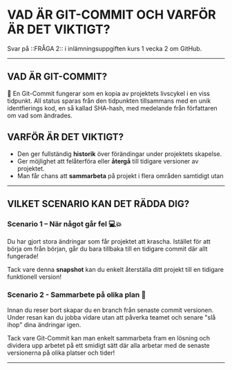﻿# VAD ÄR GIT-COMMIT OCH VARFÖR ÄR DET VIKTIGT?

Svar på ::FRÅGA 2:: i inlämningsuppgiften kurs 1 vecka 2 om GitHub.

------------------------------------------------------

## VAD ÄR GIT-COMMIT?

💾 En Git-Commit fungerar som en kopia av projektets livscykel i en viss tidpunkt. 
All status sparas från den tidpunkten tillsammans med en unik identfierings kod, 
en så kallad SHA-hash, med medelande från författaren om vad som ändrades.

## VARFÖR ÄR DET VIKTIGT?

- Den ger fullständig **historik** över förändingar under projektets skapelse.
- Ger möjlighet att felåterföra eller **återgå** till tidigare versioner av projektet.
- Man får chans att **sammarbeta** på projekt i flera områden samtidigt utan

------------------------------------------------------

## VILKET SCENARIO KAN DET RÄDDA DIG?

### Scenario 1 – När något går fel  💻💥
Du har gjort stora ändringar som får projektet att krascha. Istället för att börja om från början, 
går du bara tillbaka till en tidigare commit där allt fungerade!

Tack vare denna **snapshot** kan du enkelt återställa ditt projekt till en tidigare funktionell version!


### Scenario 2 - Sammarbete på olika plan 🤝
Innan du reser bort skapar du en branch från senaste commit versionen. 
Under resan kan du jobba vidare utan att påverka teamet och senare "slå ihop" dina ändringar igen.

Tack vare Git-Commit kan man enkelt sammarbeta fram en lösning och dividera upp
arbetet på ett smidigt sätt där alla arbetar med de senaste versionerna på olika platser och tider!

------------------------------------------------------
